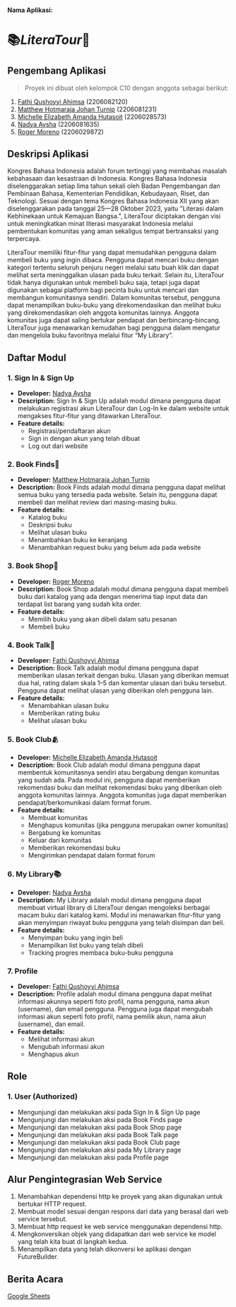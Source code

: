 #### Nama Aplikasi:
# 📚***LiteraTour***📖

## Pengembang Aplikasi
> Proyek ini dibuat oleh kelompok C10 dengan anggota sebagai berikut:
1. [Fathi Qushoyyi Ahimsa](https://github.com/tentangfathi) (2206082120)
2. [Matthew Hotmaraja Johan Turnip](https://github.com/matthewhjt) (2206081231)
3. [Michelle Elizabeth Amanda Hutasoit](https://github.com/eelizabethmichelle) (2206028573)
4. [Nadya Aysha](https://github.com/nadyaaysha) (2206081635)
5. [Roger Moreno](https://github.com/SSPLASSSSH) (2206029872)

## Deskripsi Aplikasi
Kongres Bahasa Indonesia adalah forum tertinggi yang membahas masalah kebahasaan dan kesastraan di Indonesia. Kongres Bahasa Indonesia diselenggarakan setiap lima tahun sekali oleh Badan Pengembangan dan Pembinaan Bahasa, Kementerian Pendidikan, Kebudayaan, Riset, dan Teknologi. Sesuai dengan tema Kongres Bahasa Indonesia XII yang akan diselenggarakan pada tanggal 25—28 Oktober 2023, yaitu "Literasi dalam Kebhinekaan untuk Kemajuan Bangsa.", LiteraTour diciptakan dengan visi untuk meningkatkan minat literasi masyarakat Indonesia melalui pembentukan komunitas yang aman sekaligus tempat bertransaksi yang terpercaya.

LiteraTour memiliki fitur-fitur yang dapat memudahkan pengguna dalam membeli buku yang ingin dibaca. Pengguna dapat mencari buku dengan kategori tertentu seluruh penjuru negeri melalui satu buah klik dan dapat melihat serta meninggalkan ulasan pada buku terkait. Selain itu, LiteraTour tidak hanya digunakan untuk membeli buku saja, tetapi juga dapat digunakan sebagai platform bagi pecinta buku untuk mencari dan membangun komunitasnya sendiri. Dalam komunitas tersebut, pengguna dapat menampilkan buku-buku yang direkomendasikan dan melihat buku yang direkomendasikan oleh anggota komunitas lainnya. Anggota komunitas juga dapat saling bertukar pendapat dan berbincang-bincang. LiteraTour juga menawarkan kemudahan bagi pengguna dalam mengatur dan mengelola buku favoritnya melalui fitur “My Library”.

## Daftar Modul

### **1. Sign In & Sign Up**
* **Developer:** [Nadya Aysha](https://github.com/nadyaaysha)
* **Description:**
Sign In & Sign Up adalah modul dimana pengguna dapat melakukan registrasi akun LiteraTour dan Log-In ke dalam website untuk mengakses fitur-fitur yang ditawarkan LiteraTour.
* **Feature details:**
  * Registrasi/pendaftaran akun
  * Sign in dengan akun yang telah dibuat
  * Log out dari website

### **2. Book Finds**🔎
* **Developer:** [Matthew Hotmaraja Johan Turnip](https://github.com/matthewhjt)
* **Description:**
Book Finds adalah modul dimana pengguna dapat melihat semua buku yang tersedia pada website. Selain itu, pengguna dapat membeli dan melihat review dari masing-masing buku.
* **Feature details:**
  * Katalog buku
  * Deskripsi buku
  * Melihat ulasan buku
  * Menambahkan buku ke keranjang
  * Menambahkan request buku yang belum ada pada website

### **3. Book Shop**🛒
* **Developer:** [Roger Moreno](https://github.com/SSPLASSSSH)
* **Description:**
Book Shop adalah modul dimana pengguna dapat membeli buku dari katalog yang ada dengan menerima tiap input data dan terdapat list barang yang sudah kita order.
* **Feature details:**
  * Memilih buku yang akan dibeli dalam satu pesanan
  * Membeli buku

### **4. Book Talk**💬
* **Developer:** [Fathi Qushoyyi Ahimsa](https://github.com/tentangfathi)
* **Description:**
Book Talk adalah modul dimana pengguna dapat memberikan ulasan terkait dengan buku. Ulasan yang diberikan memuat dua hal, rating dalam skala 1–5 dan komentar ulasan dari buku tersebut. Pengguna dapat melihat ulasan yang diberikan oleh pengguna lain. 
* **Feature details:**
  * Menambahkan ulasan buku
  * Memberikan rating buku
  * Melihat ulasan buku

### **5. Book Club**🫂
* **Developer:** [Michelle Elizabeth Amanda Hutasoit](https://github.com/eelizabethmichelle)
* **Description:**
Book Club adalah modul dimana pengguna dapat membentuk komunitasnya sendiri atau bergabung dengan komunitas yang sudah ada. Pada modul ini, pengguna dapat memberikan rekomendasi buku dan melihat rekomendasi buku yang diberikan oleh anggota komunitas lainnya. Anggota komunitas juga dapat memberikan pendapat/berkomunikasi dalam format forum. 
* **Feature details:**
  * Membuat komunitas
  * Menghapus komunitas (jika pengguna merupakan owner komunitas)
  * Bergabung ke komunitas
  * Keluar dari komunitas
  * Memberikan rekomendasi buku
  * Mengirimkan pendapat dalam format forum

### **6. My Library**📚
* **Developer:** [Nadya Aysha](https://github.com/nadyaaysha)
* **Description:**
My Library adalah modul dimana pengguna dapat membuat virtual library di LiteraTour dengan mengoleksi berbagai macam buku dari katalog kami. Modul ini menawarkan fitur-fitur yang akan menyimpan riwayat buku pengguna yang telah disimpan dan beli.
* **Feature details:**
  * Menyimpan buku yang ingin beli
  * Menampilkan list buku yang telah dibeli
  * Tracking progres membaca buku-buku pengguna

### **7. Profile**
* **Developer:** [Fathi Qushoyyi Ahimsa](https://github.com/tentangfathi)
* **Description:**
Profile adalah modul dimana pengguna dapat melihat informasi akunnya seperti foto profil, nama pengguna, nama akun (username), dan email pengguna. Pengguna juga dapat mengubah informasi akun seperti foto profil, nama pemilik akun, nama akun (username), dan email.
* **Feature details:**
  * Melihat informasi akun
  * Mengubah informasi akun
  * Menghapus akun

## Role
### **1. User (Authorized)**
* Mengunjungi dan melakukan aksi pada Sign In & Sign Up page
* Mengunjungi dan melakukan aksi pada Book Finds page
* Mengunjungi dan melakukan aksi pada Book Shop page
* Mengunjungi dan melakukan aksi pada Book Talk page
* Mengunjungi dan melakukan aksi pada Book Club page
* Mengunjungi dan melakukan aksi pada My Library page
* Mengunjungi dan melakukan aksi pada Profile page

## Alur Pengintegrasian Web Service
1. Menambahkan dependensi http ke proyek yang akan digunakan untuk bertukar HTTP request.
2. Membuat model sesuai dengan respons dari data yang berasal dari web service tersebut.
3. Membuat http request ke web service menggunakan dependensi http.
4. Mengkonversikan objek yang didapatkan dari web service ke model yang telah kita buat di langkah kedua.
5. Menampilkan data yang telah dikonversi ke aplikasi dengan FutureBuilder.

## Berita Acara
[Google Sheets](https://docs.google.com/spreadsheets/d/1FIhqdwH8GYyKkmwY3EmSb9BaF_MLoWFuYX1GF3dFN_0/edit?usp=sharing)
